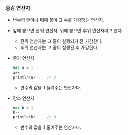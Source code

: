 ### 증감 연산자

- 변수의 앞이나 뒤에 붙여 그 수를 가감하는 연산자.
- 앞에 붙으면 전위 연산자, 뒤에 붙으면 후위 연산자라고 한다.
  - 전위 연산자는 그 줄이 실행되기 전 가감한다.
  - 후위 연산자는 그 줄이 실행된 후 가감한다.
- 증가 연산자
    
    ```kotlin
    var a = 1
    a++
    println(a)     // 2
    ```
    
    - 변수의 값을 1 늘려주는 연산자다.
- 감소 연산자
    
    ```kotlin
    var b = 1
    b--
    println(b)     // 0
    ```
    
    - 변수의 값을 1 줄여주는 연산자다.

